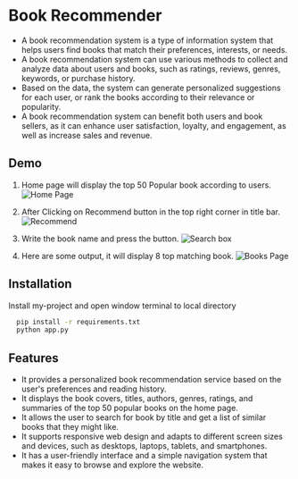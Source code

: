 
# Book Recommender

- A book recommendation system is a type of information system that helps users find books that match their preferences, interests, or needs.
- A book recommendation system can use various methods to collect and analyze data about users and books, such as ratings, reviews, genres, keywords, or purchase history.
- Based on the data, the system can generate personalized suggestions for each user, or rank the books according to their relevance or popularity. 
- A book recommendation system can benefit both users and book sellers, as it can enhance user satisfaction, loyalty, and engagement, as well as increase sales and revenue.


## Demo

1. Home page will display the top 50 Popular book according to users.
![Home Page](link)

2. After Clicking on Recommend button in the top right corner in title bar.
![Recommend](link2)

3. Write the book name and press the button.
![Search box](link3)

4. Here are some output, it will display 8 top matching book.
![Books Page](link4)


## Installation

Install my-project and open window terminal to local directory

```bash
  pip install -r requirements.txt
  python app.py

```
    
## Features

- It provides a personalized book recommendation service based on the user's preferences and reading history.
- It displays the book covers, titles, authors, genres, ratings, and summaries of the top 50 popular books on the home page.
- It allows the user to search for book by title and get a list of similar books that they might like.
- It supports responsive web design and adapts to different screen sizes and devices, such as desktops, laptops, tablets, and smartphones.
- It has a user-friendly interface and a simple navigation system that makes it easy to browse and explore the website.
